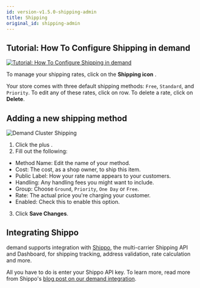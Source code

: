 ```yaml
---
id: version-v1.5.0-shipping-admin
title: Shipping
original_id: shipping-admin
---
```

    
## Tutorial: How To Configure Shipping in demand

[![Tutorial: How To Configure Shipping in demand](/assets/guide-shipping-video-screenshot.png)](https://www.youtube.com/watch?v=fiR_kV1GBdg)

To manage your shipping rates, click on the **Shipping icon** <i class="rui font-icon fa fa-truck"></i>.

Your store comes with three default shipping methods: `Free`, `Standard`, and `Priority`. To edit any of these rates, click on row. To delete a rate, click on **Delete**.

## Adding a new shipping method

![](/assets/admin-dashboard-shipping-2.png "Demand Cluster Shipping")

1.  Click the plus <i class="font-icon fa fa-plus"></i>.
2.  Fill out the following:

-   Method Name: Edit the name of your method.
-   Cost: The cost, as a shop owner, to ship this item.
-   Public Label: How your rate name appears to your customers.
-   Handling: Any handling fees you might want to include.
-   Group: Choose `Ground`, `Priority`, `One Day` or `Free`.
-   Rate: The actual price you're charging your customer.
-   Enabled: Check this to enable this option.

3.  Click **Save Changes**.

## Integrating Shippo

demand supports integration with [Shippo](https://goshippo.com/), the multi-carrier Shipping API and Dashboard, for shipping tracking, address validation, rate calculation and more.

All you have to do is enter your Shippo API key. To learn more, read more from Shippo's [blog post on our demand integration](https://goshippo.com/blog/how-dedemand-erce-built-shipping-using-shippo/).
